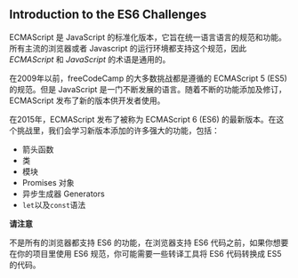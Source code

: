 ## Introduction to the ES6 Challenges

ECMAScript 是 JavaScript 的标准化版本，它旨在统一语言语言的规范和功能。所有主流的浏览器或者 Javascript 的运行环境都支持这个规范，因此 *ECMAScript* 和 *JavaScript* 的术语是通用的。

在2009年以前，freeCodeCamp 的大多数挑战都是遵循的 ECMAScript 5 (ES5) 的规范。但是 JavaScript 是一门不断发展的语言。随着不断的功能添加及修订，ECMAScript 发布了新的版本供开发者使用。

在2015年，ECMAScript 发布了被称为 ECMAScript 6 (ES6) 的最新版本。在这个挑战里，我们会学习新版本添加的许多强大的功能，包括：

- 箭头函数
- 类
- 模块
- Promises 对象
- 异步生成器 Generators
- `let`以及`const`语法

**请注意**

不是所有的浏览器都支持 ES6 的功能，在浏览器支持 ES6 代码之前，如果你想要在你的项目里使用 ES6 规范，你可能需要一些转译工具将 ES6 代码转换成 ES5 的代码。